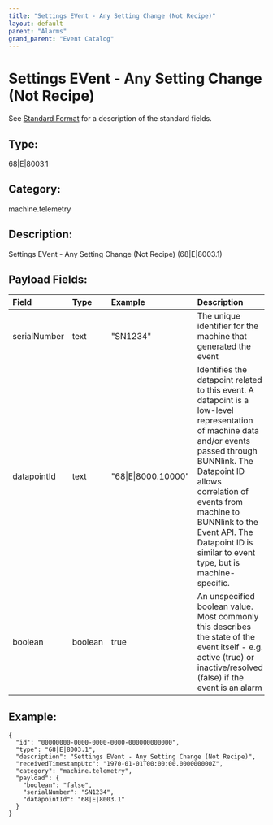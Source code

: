 ```yaml
---
title: "Settings EVent - Any Setting Change (Not Recipe)"
layout: default
parent: "Alarms"
grand_parent: "Event Catalog"
---
```


# Settings EVent - Any Setting Change (Not Recipe)

See [Standard Format](/event-subscriptions/event-format) for a description of the standard fields.

## Type:

68\|E\|8003.1

## Category:

machine.telemetry

## Description: 

Settings EVent - Any Setting Change (Not Recipe) (68\|E\|8003.1)

## Payload Fields:

| Field | Type | Example | Description |
|:------|:-----|:--------|:------------|
| serialNumber | text | "SN1234" | The unique identifier for the machine that generated the event |
| datapointId | text | "68\|E\|8000.10000" | Identifies the datapoint related to this event. A datapoint is a low-level representation of machine data and/or events passed through BUNNlink. The Datapoint ID allows correlation of events from machine to BUNNlink to the Event API. The Datapoint ID is similar to event type, but is machine-specific. |
| boolean | boolean | true | An unspecified boolean value. Most commonly this describes the state of the event itself - e.g. active (true) or inactive/resolved (false) if the event is an alarm |

## Example:

```
{
  "id": "00000000-0000-0000-0000-000000000000",
  "type": "68|E|8003.1",
  "description": "Settings EVent - Any Setting Change (Not Recipe)",
  "receivedTimestampUtc": "1970-01-01T00:00:00.000000000Z",
  "category": "machine.telemetry",
  "payload": {
    "boolean": "false",
    "serialNumber": "SN1234",
    "datapointId": "68|E|8003.1"
  }
}
```
